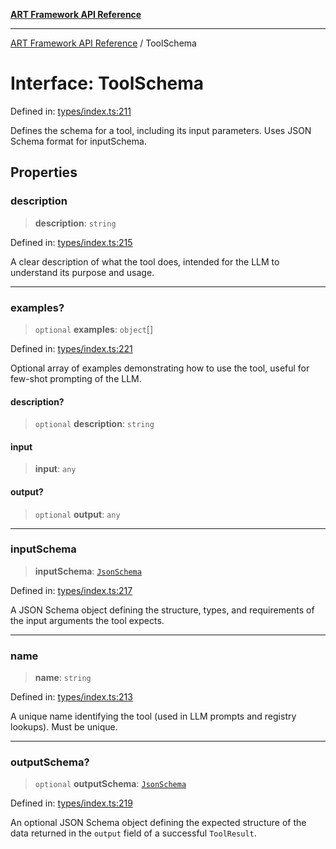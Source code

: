 [**ART Framework API Reference**](../README.md)

***

[ART Framework API Reference](../README.md) / ToolSchema

# Interface: ToolSchema

Defined in: [types/index.ts:211](https://github.com/hashangit/ART/blob/3153790647102134b487bb6168bd208568e6a8ad/src/types/index.ts#L211)

Defines the schema for a tool, including its input parameters.
Uses JSON Schema format for inputSchema.

## Properties

### description

> **description**: `string`

Defined in: [types/index.ts:215](https://github.com/hashangit/ART/blob/3153790647102134b487bb6168bd208568e6a8ad/src/types/index.ts#L215)

A clear description of what the tool does, intended for the LLM to understand its purpose and usage.

***

### examples?

> `optional` **examples**: `object`[]

Defined in: [types/index.ts:221](https://github.com/hashangit/ART/blob/3153790647102134b487bb6168bd208568e6a8ad/src/types/index.ts#L221)

Optional array of examples demonstrating how to use the tool, useful for few-shot prompting of the LLM.

#### description?

> `optional` **description**: `string`

#### input

> **input**: `any`

#### output?

> `optional` **output**: `any`

***

### inputSchema

> **inputSchema**: [`JsonSchema`](../type-aliases/JsonSchema.md)

Defined in: [types/index.ts:217](https://github.com/hashangit/ART/blob/3153790647102134b487bb6168bd208568e6a8ad/src/types/index.ts#L217)

A JSON Schema object defining the structure, types, and requirements of the input arguments the tool expects.

***

### name

> **name**: `string`

Defined in: [types/index.ts:213](https://github.com/hashangit/ART/blob/3153790647102134b487bb6168bd208568e6a8ad/src/types/index.ts#L213)

A unique name identifying the tool (used in LLM prompts and registry lookups). Must be unique.

***

### outputSchema?

> `optional` **outputSchema**: [`JsonSchema`](../type-aliases/JsonSchema.md)

Defined in: [types/index.ts:219](https://github.com/hashangit/ART/blob/3153790647102134b487bb6168bd208568e6a8ad/src/types/index.ts#L219)

An optional JSON Schema object defining the expected structure of the data returned in the `output` field of a successful `ToolResult`.
